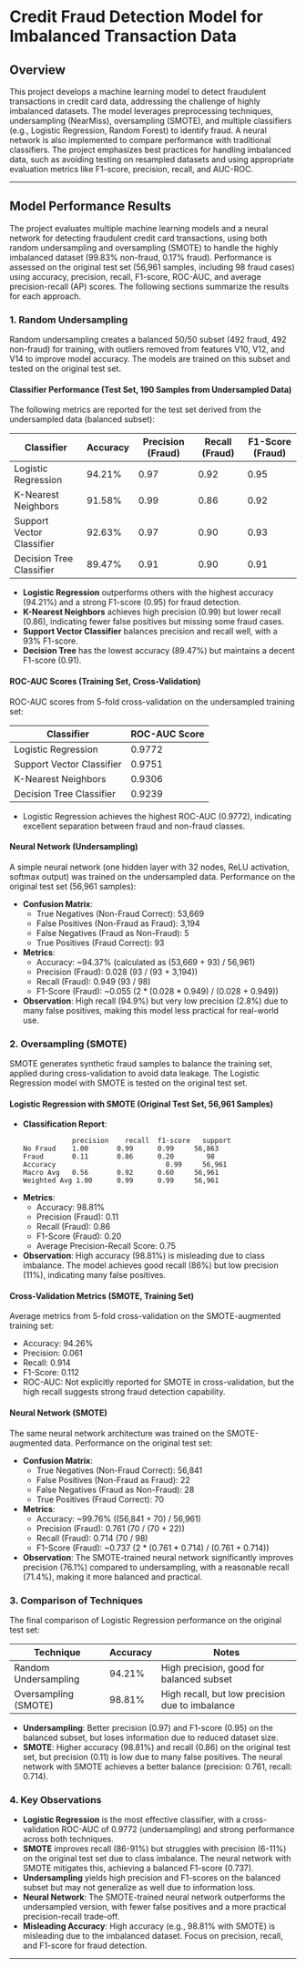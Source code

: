 
# Credit Fraud Detection Model for Imbalanced Transaction Data

## Overview
This project develops a machine learning model to detect fraudulent transactions in credit card data, addressing the challenge of highly imbalanced datasets. The model leverages preprocessing techniques, undersampling (NearMiss), oversampling (SMOTE), and multiple classifiers (e.g., Logistic Regression, Random Forest) to identify fraud. A neural network is also implemented to compare performance with traditional classifiers. The project emphasizes best practices for handling imbalanced data, such as avoiding testing on resampled datasets and using appropriate evaluation metrics like F1-score, precision, recall, and AUC-ROC.

---

## Model Performance Results

The project evaluates multiple machine learning models and a neural network for detecting fraudulent credit card transactions, using both random undersampling and oversampling (SMOTE) to handle the highly imbalanced dataset (99.83% non-fraud, 0.17% fraud). Performance is assessed on the original test set (56,961 samples, including 98 fraud cases) using accuracy, precision, recall, F1-score, ROC-AUC, and average precision-recall (AP) scores. The following sections summarize the results for each approach.

### 1. Random Undersampling
Random undersampling creates a balanced 50/50 subset (492 fraud, 492 non-fraud) for training, with outliers removed from features V10, V12, and V14 to improve model accuracy. The models are trained on this subset and tested on the original test set.

#### Classifier Performance (Test Set, 190 Samples from Undersampled Data)
The following metrics are reported for the test set derived from the undersampled data (balanced subset):

| Classifier                  | Accuracy | Precision (Fraud) | Recall (Fraud) | F1-Score (Fraud) |
|-----------------------------|----------|------------------|----------------|------------------|
| Logistic Regression         | 94.21%   | 0.97             | 0.92           | 0.95             |
| K-Nearest Neighbors         | 91.58%   | 0.99             | 0.86           | 0.92             |
| Support Vector Classifier   | 92.63%   | 0.97             | 0.90           | 0.93             |
| Decision Tree Classifier    | 89.47%   | 0.91             | 0.90           | 0.91             |

- **Logistic Regression** outperforms others with the highest accuracy (94.21%) and a strong F1-score (0.95) for fraud detection.
- **K-Nearest Neighbors** achieves high precision (0.99) but lower recall (0.86), indicating fewer false positives but missing some fraud cases.
- **Support Vector Classifier** balances precision and recall well, with a 93% F1-score.
- **Decision Tree** has the lowest accuracy (89.47%) but maintains a decent F1-score (0.91).

#### ROC-AUC Scores (Training Set, Cross-Validation)
ROC-AUC scores from 5-fold cross-validation on the undersampled training set:

| Classifier                  | ROC-AUC Score |
|-----------------------------|---------------|
| Logistic Regression         | 0.9772        |
| Support Vector Classifier   | 0.9751        |
| K-Nearest Neighbors         | 0.9306        |
| Decision Tree Classifier    | 0.9239        |

- Logistic Regression achieves the highest ROC-AUC (0.9772), indicating excellent separation between fraud and non-fraud classes.

#### Neural Network (Undersampling)
A simple neural network (one hidden layer with 32 nodes, ReLU activation, softmax output) was trained on the undersampled data. Performance on the original test set (56,961 samples):

- **Confusion Matrix**:
  - True Negatives (Non-Fraud Correct): 53,669
  - False Positives (Non-Fraud as Fraud): 3,194
  - False Negatives (Fraud as Non-Fraud): 5
  - True Positives (Fraud Correct): 93
- **Metrics**:
  - Accuracy: ~94.37% (calculated as (53,669 + 93) / 56,961)
  - Precision (Fraud): 0.028 (93 / (93 + 3,194))
  - Recall (Fraud): 0.949 (93 / 98)
  - F1-Score (Fraud): ~0.055 (2 * (0.028 * 0.949) / (0.028 + 0.949))
- **Observation**: High recall (94.9%) but very low precision (2.8%) due to many false positives, making this model less practical for real-world use.

### 2. Oversampling (SMOTE)
SMOTE generates synthetic fraud samples to balance the training set, applied during cross-validation to avoid data leakage. The Logistic Regression model with SMOTE is tested on the original test set.

#### Logistic Regression with SMOTE (Original Test Set, 56,961 Samples)
- **Classification Report**:
  ```
              precision    recall  f1-score   support
  No Fraud    1.00       0.99      0.99     56,863
  Fraud       0.11       0.86      0.20        98
  Accuracy                           0.99     56,961
  Macro Avg   0.56       0.92      0.60     56,961
  Weighted Avg 1.00      0.99      0.99     56,961
  ```
- **Metrics**:
  - Accuracy: 98.81%
  - Precision (Fraud): 0.11
  - Recall (Fraud): 0.86
  - F1-Score (Fraud): 0.20
  - Average Precision-Recall Score: 0.75
- **Observation**: High accuracy (98.81%) is misleading due to class imbalance. The model achieves good recall (86%) but low precision (11%), indicating many false positives.

#### Cross-Validation Metrics (SMOTE, Training Set)
Average metrics from 5-fold cross-validation on the SMOTE-augmented training set:

- Accuracy: 94.26%
- Precision: 0.061
- Recall: 0.914
- F1-Score: 0.112
- ROC-AUC: Not explicitly reported for SMOTE in cross-validation, but the high recall suggests strong fraud detection capability.

#### Neural Network (SMOTE)
The same neural network architecture was trained on the SMOTE-augmented data. Performance on the original test set:

- **Confusion Matrix**:
  - True Negatives (Non-Fraud Correct): 56,841
  - False Positives (Non-Fraud as Fraud): 22
  - False Negatives (Fraud as Non-Fraud): 28
  - True Positives (Fraud Correct): 70
- **Metrics**:
  - Accuracy: ~99.76% ((56,841 + 70) / 56,961)
  - Precision (Fraud): 0.761 (70 / (70 + 22))
  - Recall (Fraud): 0.714 (70 / 98)
  - F1-Score (Fraud): ~0.737 (2 * (0.761 * 0.714) / (0.761 + 0.714))
- **Observation**: The SMOTE-trained neural network significantly improves precision (76.1%) compared to undersampling, with a reasonable recall (71.4%), making it more balanced and practical.

### 3. Comparison of Techniques
The final comparison of Logistic Regression performance on the original test set:

| Technique                | Accuracy  | Notes                                      |
|--------------------------|-----------|--------------------------------------------|
| Random Undersampling     | 94.21%    | High precision, good for balanced subset   |
| Oversampling (SMOTE)     | 98.81%    | High recall, but low precision due to imbalance |

- **Undersampling**: Better precision (0.97) and F1-score (0.95) on the balanced subset, but loses information due to reduced dataset size.
- **SMOTE**: Higher accuracy (98.81%) and recall (0.86) on the original test set, but precision (0.11) is low due to many false positives. The neural network with SMOTE achieves a better balance (precision: 0.761, recall: 0.714).

### 4. Key Observations
- **Logistic Regression** is the most effective classifier, with a cross-validation ROC-AUC of 0.9772 (undersampling) and strong performance across both techniques.
- **SMOTE** improves recall (86-91%) but struggles with precision (6-11%) on the original test set due to class imbalance. The neural network with SMOTE mitigates this, achieving a balanced F1-score (0.737).
- **Undersampling** yields high precision and F1-scores on the balanced subset but may not generalize as well due to information loss.
- **Neural Network**: The SMOTE-trained neural network outperforms the undersampled version, with fewer false positives and a more practical precision-recall trade-off.
- **Misleading Accuracy**: High accuracy (e.g., 98.81% with SMOTE) is misleading due to the imbalanced dataset. Focus on precision, recall, and F1-score for fraud detection.


---







